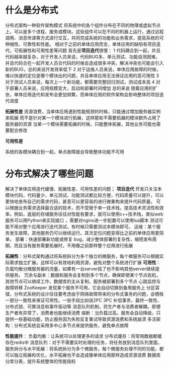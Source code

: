 # 什么是分布式

分布式架构一种软件架构模式 将系统中的各个组件分布在不同的物理或虚拟节点上，可以是多个进程、服务或模块。这些组件可以在不同的机器上运行，通过远程调用、消息传递等方式进行交互，共同完成系统的功能和业务需求，提高系统的可伸缩性、可靠性和性能。
相对于之前的单体应用而言，单体应用的缺陷有项目迭代，可拓展性和可用性差等问题
首先是**项目迭代**很慢：
1 代码耦合到一起，并且代码越来越复杂，对于开发人员来说，代码BUG多，单元测试、功能自测困难，并且代码合在一起开发人员合代码的时候会造成很多冲突，解决冲突也可能会引入新的BUG，总的来说开发效率低下
2 对于运维人员来说，单体应用故障的时候，难以快速的定位是哪个模块出的问题，并且单体应用无法保证应用的高可用性
3 对于测试人员来说，每次上一个新功能，都需要完整回归测试，测试成本高
4 对于部署人员来说，应用规模变大，启动和部署时间增加
总的来说 随着应用的扩张，单体应用迭代和发布会更加频繁，而单体应用的软件架构会影响整体的项目迭代进度

**拓展性差**
资源浪费，当单体应用遇到性能瓶颈的时候，只能通过增加服务器实例来拓展 而不是针对某一个模块进行拓展，这样那些不需要拓展的模块额外占用了服务器的资源
当某一个模块需要拓展的时候，只能整体拓展，其他业务可能也需要配合修改

**可用性差**

系统的各模块耦合到一起，单点故障就会导致整体功能不可用


# 分布式解决了哪些问题
解决了单体应用迭代缓慢、拓展性差、可用性差的问题；
**项目迭代**
开发只关注本模块代码，代码量少，单元测试、功能测试都比较方便，代码质量可以提升，可以更快地发布自己的需求代码，甚至可以更容易的进行微重构来提升代码质量。
可以根据业务需求选择最合适的技术，而不受限于单一技术栈，提高技术灵活性和效率。例如，底层的存储服务往往对性能有要求，就可以使用c++技术栈，类似web服务可以用Python来实现接口 ，需要对nginx进一步配置可以使用lua脚本
测试可能不用对整个应用进行迭代测试，有时候只需要测试本模块即可。
运维：某个服务发生故障，其他服务仍可以继续运行。其次定位问题变得比之前的单体应用更简单。
部署：快速部署新功能或修复 bug，减少整体部署的复杂性，缩短发布周期，而且当有服务需要拓展时，不用像之前那样整个应用进行拓展

**拓展性**：分布式架构通过将系统拆分为多个独立的微服务，每个微服务可以根据实际需求独立扩展。这样可以有效地利用资源，避免对整个系统进行扩展
**可用性**：
负载均衡分摊服务器的流量，如果有一台server挂了也不影响其他server继续提供服务。
冗余与副本：数据和服务会复制到多个节点，确保即使某个节点宕机，其他节点可以继续工作，数据库的主从复制，服务被部署到多个节点
心跳监控与故障转移 ZooKeeper 发现某个服务不可用，它会自动切换到备用服务上
分区容错，分布式系统的设计往往要考虑由于网络故障带来的分布式事务的问题，会牺牲一部分一致性来保证可用性。一些手段比如说2PC 3PC 补偿事务，最终一致性、分布式锁、可靠消息和事件驱动等
消息队列机制，将生产者与消费者解耦，即便生产者有异常了，消费者也能继续消费
熔断：当负载过高，服务会自动降级，只提供一些基础功能，防止服务因为失败反复重试导致资源浪费和系统崩溃
多活架构：分布式系统会采用多中心多节点来提供服务，避免单点故障

**性能提升**：
负载均衡：让系统可以处理更多的请求
分布式缓存：将常用数据都缓存在redis中
消息队列：对于不需要实时处理的任务，将任务放到消息队列里面，
服务拆分与水平拓展：将系统拆分为多个微服务，每个微服务处理不同的功能，都可以独立拓展和优化，水平拓展也不会造成像单体应用那样造成资源浪费
数据库分库分表，提升系统整体的性能指标